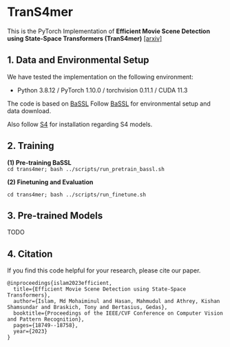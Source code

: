 # TranS4mer
This is the PyTorch Implementation of **Efficient Movie Scene Detection using State-Space Transformers (TranS4mer)** [[arxiv]](https://arxiv.org/abs/2212.14427)

## 1. Data and Environmental Setup
We have tested the implementation on the following environment:
  * Python 3.8.12 / PyTorch 1.10.0 / torchvision 0.11.1 / CUDA 11.3

The code is based on [BaSSL](https://github.com/kakaobrain/bassl) 
Follow [BaSSL](https://github.com/kakaobrain/bassl) for environmental setup and data download.

Also follow [S4](https://github.com/HazyResearch/state-spaces) for installation regarding S4 models.

## 2. Training

**(1) Pre-training BaSSL**  
`cd trans4mer; bash ../scripts/run_pretrain_bassl.sh`  

**(2) Finetuning and Evaluation**

`cd trans4mer; bash ../scripts/run_finetune.sh`

## 3. Pre-trained Models

TODO

## 4. Citation
If you find this code helpful for your research, please cite our paper.
```
@inproceedings{islam2023efficient,
  title={Efficient Movie Scene Detection using State-Space Transformers},
  author={Islam, Md Mohaiminul and Hasan, Mahmudul and Athrey, Kishan Shamsundar and Braskich, Tony and Bertasius, Gedas},
  booktitle={Proceedings of the IEEE/CVF Conference on Computer Vision and Pattern Recognition},
  pages={18749--18758},
  year={2023}
}
```
